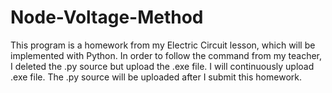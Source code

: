 # Node-Voltage-Method
This program is a homework from my Electric Circuit lesson, which will be implemented with Python.
In order to follow the command from my teacher, I deleted the .py source but upload the .exe file.
I will continuously upload .exe file. The .py source will be uploaded after I submit this homework.
